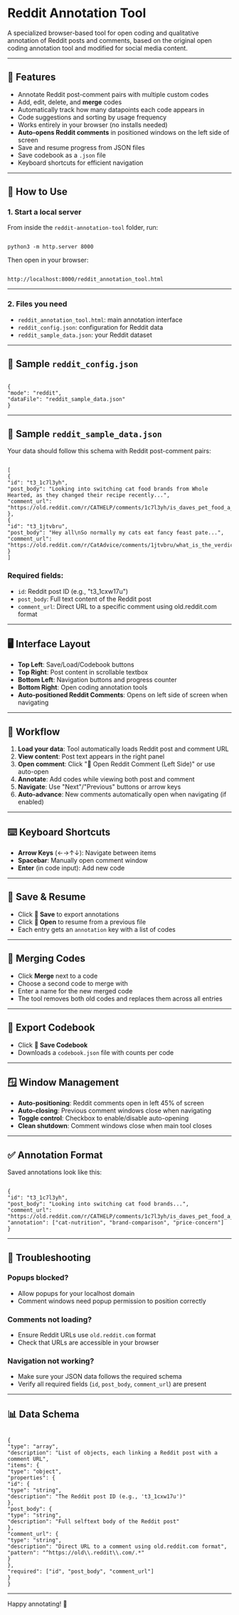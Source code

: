 # Reddit Annotation Tool

A specialized browser-based tool for open coding and qualitative annotation of Reddit posts and comments, based on the original open coding annotation tool and modified for social media content.

---

## 🧩 Features

- Annotate Reddit post-comment pairs with multiple custom codes
- Add, edit, delete, and **merge** codes
- Automatically track how many datapoints each code appears in
- Code suggestions and sorting by usage frequency
- Works entirely in your browser (no installs needed)
- **Auto-opens Reddit comments** in positioned windows on the left side of screen
- Save and resume progress from JSON files
- Save codebook as a `.json` file
- Keyboard shortcuts for efficient navigation

---

## 🚀 How to Use

### 1. Start a local server

From inside the `reddit-annotation-tool` folder, run:

```

python3 -m http.server 8000

```

Then open in your browser:

```

http://localhost:8000/reddit_annotation_tool.html

```

---

### 2. Files you need

- `reddit_annotation_tool.html`: main annotation interface
- `reddit_config.json`: configuration for Reddit data
- `reddit_sample_data.json`: your Reddit dataset

---

## 🔧 Sample `reddit_config.json`

```

{
"mode": "reddit",
"dataFile": "reddit_sample_data.json"
}

```

---

## 📄 Sample `reddit_sample_data.json`

Your data should follow this schema with Reddit post-comment pairs:

```

[
{
"id": "t3_1c7l3yh",
"post_body": "Looking into switching cat food brands from Whole Hearted, as they changed their recipe recently...",
"comment_url": "https://old.reddit.com/r/CATHELP/comments/1c7l3yh/is_daves_pet_food_a_good_brand/l08povl/"
},
{
"id": "t3_1jtvbru",
"post_body": "Hey all\nSo normally my cats eat fancy feast pate...",
"comment_url": "https://old.reddit.com/r/CatAdvice/comments/1jtvbru/what_is_the_verdict_on_friskies/mlxjfr6/"
}
]

```

### Required fields:
- `id`: Reddit post ID (e.g., "t3_1cxw17u")
- `post_body`: Full text content of the Reddit post
- `comment_url`: Direct URL to a specific comment using old.reddit.com format

---

## 🖥️ Interface Layout

- **Top Left**: Save/Load/Codebook buttons
- **Top Right**: Post content in scrollable textbox
- **Bottom Left**: Navigation buttons and progress counter
- **Bottom Right**: Open coding annotation tools
- **Auto-positioned Reddit Comments**: Opens on left side of screen when navigating

---

## 🎯 Workflow

1. **Load your data**: Tool automatically loads Reddit post and comment URL
2. **View content**: Post text appears in the right panel
3. **Open comment**: Click "🔗 Open Reddit Comment (Left Side)" or use auto-open
4. **Annotate**: Add codes while viewing both post and comment
5. **Navigate**: Use "Next"/"Previous" buttons or arrow keys
6. **Auto-advance**: New comments automatically open when navigating (if enabled)

---

## ⌨️ Keyboard Shortcuts

- **Arrow Keys** (←→↑↓): Navigate between items
- **Spacebar**: Manually open comment window
- **Enter** (in code input): Add new code

---

## 💾 Save & Resume

- Click **💾 Save** to export annotations  
- Click **📁 Open** to resume from a previous file  
- Each entry gets an `annotation` key with a list of codes

---

## 🔁 Merging Codes

- Click **Merge** next to a code
- Choose a second code to merge with
- Enter a name for the new merged code
- The tool removes both old codes and replaces them across all entries

---

## 📘 Export Codebook

- Click **📘 Save Codebook**
- Downloads a `codebook.json` file with counts per code

---

## 🪟 Window Management

- **Auto-positioning**: Reddit comments open in left 45% of screen
- **Auto-closing**: Previous comment windows close when navigating
- **Toggle control**: Checkbox to enable/disable auto-opening
- **Clean shutdown**: Comment windows close when main tool closes

---

## ✅ Annotation Format

Saved annotations look like this:

```

{
"id": "t3_1c7l3yh",
"post_body": "Looking into switching cat food brands...",
"comment_url": "https://old.reddit.com/r/CATHELP/comments/1c7l3yh/is_daves_pet_food_a_good_brand/l08povl/",
"annotation": ["cat-nutrition", "brand-comparison", "price-concern"]
}

```

---

## 🔧 Troubleshooting

### Popups blocked?
- Allow popups for your localhost domain
- Comment windows need popup permission to position correctly

### Comments not loading?
- Ensure Reddit URLs use `old.reddit.com` format
- Check that URLs are accessible in your browser

### Navigation not working?
- Make sure your JSON data follows the required schema
- Verify all required fields (`id`, `post_body`, `comment_url`) are present

---

## 📊 Data Schema

```

{
"type": "array",
"description": "List of objects, each linking a Reddit post with a comment URL",
"items": {
"type": "object",
"properties": {
"id": {
"type": "string",
"description": "The Reddit post ID (e.g., 't3_1cxw17u')"
},
"post_body": {
"type": "string",
"description": "Full selftext body of the Reddit post"
},
"comment_url": {
"type": "string",
"description": "Direct URL to a comment using old.reddit.com format",
"pattern": "^https://old\\.reddit\\.com/.*"
}
},
"required": ["id", "post_body", "comment_url"]
}
}

```

---

Happy annotating! 🚀

